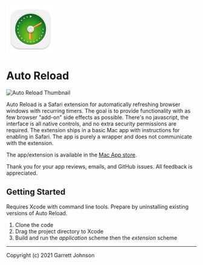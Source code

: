 ![Auto Reload Icon](AutoReload/Assets.xcassets/AppIcon.appiconset/icon_128x128.png)

Auto Reload
===========

![Auto Reload Thumbnail](AutoReload/Assets.xcassets/AppPanel3.imageset/app_panel_3.png)

Auto Reload is a Safari extension for automatically refreshing browser windows with recurring timers. The goal is to provide functionality with as few browser "add-on" side effects as possible. There's no javascript, the interface is all native controls, and no extra security permissions are required. The extension ships in a basic Mac app with instructions for enabling in Safari. The app is purely a wrapper and does not communicate with the extension.

The app/extension is available in the [Mac App store](https://apps.apple.com/us/app/auto-reload/id1437349439).

Thank you for your app reviews, emails, and GitHub issues. All feedback is appreciated.


Getting Started
---------------

Requires Xcode with command line tools. Prepare by uninstalling existing versions of Auto Reload.

1. Clone the code
2. Drag the project directory to Xcode
3. Build and run the _application_ scheme then the _extension_ scheme

----------------------------------
Copyright (c) 2021 Garrett Johnson
